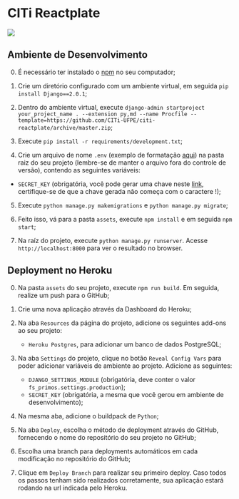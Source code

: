 # CITi Reactplate

<a href="https://zenhub.com"><img src="https://raw.githubusercontent.com/ZenHubIO/support/master/zenhub-badge.png"></a>

## Ambiente de Desenvolvimento

0. É necessário ter instalado o [npm](https://www.npmjs.com/get-npm) no seu computador;

1. Crie um diretório configurado com um ambiente virtual, em seguida `pip install Django==2.0.1`;

2. Dentro do ambiente virtual, execute `django-admin startproject your_project_name . --extension py,md --name Procfile --template=https://github.com/CITi-UFPE/citi-reactplate/archive/master.zip`;

3. Execute `pip install -r requirements/development.txt`;

4. Crie um arquivo de nome `.env` (exemplo de formatação [aqui](https://github.com/vitorfs/parsifal/blob/master/.env.example)) na pasta raiz do seu projeto (lembre-se de manter o arquivo fora do controle de versão), contendo as seguintes variáveis:
  * `SECRET_KEY` (obrigatória, você pode gerar uma chave neste [link](http://www.miniwebtool.com/django-secret-key-generator/), certifique-se de que a chave gerada não começa com o caractere !);

5. Execute `python manage.py makemigrations` e `python manage.py migrate`;

6. Feito isso, vá para a pasta `assets`, execute `npm install` e em seguida `npm start`;

7. Na raíz do projeto, execute `python manage.py runserver`. Acesse `http://localhost:8000` para ver o resultado no browser.

## Deployment no Heroku

0. Na pasta `assets` do seu projeto, execute `npm run build`. Em seguida, realize um push para o GitHub;

1. Crie uma nova aplicação através da Dashboard do Heroku;

2. Na aba `Resources` da página do projeto, adicione os seguintes add-ons ao seu projeto:
    * `Heroku Postgres`, para adicionar um banco de dados PostgreSQL;

3. Na aba `Settings` do projeto, clique no botão `Reveal Config Vars` para poder adicionar variáveis de ambiente ao projeto. Adicione as seguintes:
    * `DJANGO_SETTINGS_MODULE` (obrigatória, deve conter o valor `fs_primos.settings.production`);
    * `SECRET_KEY` (obrigatória, a mesma que você gerou em ambiente de desenvolvimento);

4. Na mesma aba, adicione o buildpack de `Python`;

5. Na aba `Deploy`, escolha o método de deployment através do GitHub, fornecendo o nome do repositório do seu projeto no GitHub;

6. Escolha uma branch para deployments automáticos em cada modificação no repositório do GitHub;

7. Clique em `Deploy Branch` para realizar seu primeiro deploy. Caso todos os passos tenham sido realizados corretamente, sua aplicação estará rodando na url indicada pelo Heroku.
